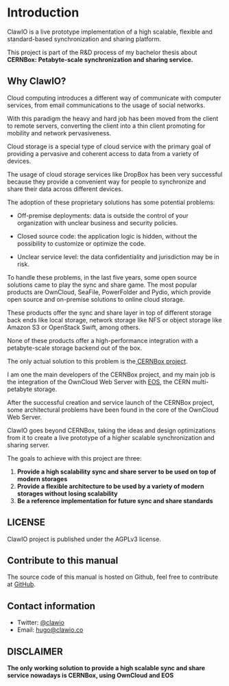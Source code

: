 # Introduction

ClawIO is a live prototype implementation of a high scalable, flexible and standard-based synchronization and sharing platform.

This project is part of the R&D process of my bachelor thesis about **CERNBox: Petabyte-scale synchronization and sharing service.**

## Why ClawIO?

Cloud computing introduces a different way of communicate with computer services, from email communications to the usage of social networks. 

With this paradigm the heavy and hard job has been moved from the client to remote servers,
converting the client into a thin client promoting for mobility and
network pervasiveness. 

Cloud storage is a special type of cloud service
with the primary goal of providing a pervasive and coherent access to data from a variety of devices.

The usage of cloud storage services like DropBox has been very successful because they provide a convenient way for people to synchronize and share their data across different devices. 

The adoption of these proprietary solutions has some potential problems:

* Off-premise deployments: data is outside the control of your
  organization with unclear business and security policies.

* Closed source code: the application logic is hidden, without the
  possibility to customize or optimize the code.

* Unclear service level: the data confidentiality and jurisdiction may
  be in risk.

To handle these problems, in the last five years, some open source
solutions came to play the sync and share game. The most popular
products are OwnCloud, SeaFile, PowerFolder and Pydio, which provide open source and on-premise solutions to online cloud storage.

These products offer the sync and share layer in top of different storage back ends like local storage, network storage like NFS or object storage like Amazon S3 or OpenStack Swift, among others.

None of these products offer a high-performance integration with a petabyte-scale storage backend out of the box.

The only actual solution to this problem is the[ CERNBox project](http://cernbox.web.cern.ch/).

I am one the main developers of the CERNBox project, and my main job is the integration of the OwnCloud Web Server with [EOS](http://eos.readthedocs.org/en/latest/), the CERN multi-petabyte storage.  

After the successful creation and service launch of the CERNBox project, some architectural problems have been found in the core of the OwnCloud Web Server.


ClawIO goes beyond CERNBox, taking the ideas and design optimizations from it to create a live prototype of a higher scalable synchronization and sharing server.

The goals to achieve with this project are three:

1. **Provide a high scalability sync and share server to be used on top of modern storages**
2. **Provide a flexible architecture to be used by a variety of modern storages without losing scalability**
3. **Be a reference implementation for future sync and share standards**


## LICENSE

ClawIO project is published under the  AGPLv3 license.

## Contribute to this manual

The source code of this manual is hosted on Github, feel free to contribute at [GitHub](https://github.com/clawio/doc).

## Contact information

* Twitter: [@clawio](https://twitter.com/clawio)
* Email: [hugo@clawio.co](mailto:hugo@clawio.co)

## DISCLAIMER
**The only working solution to provide a high scalable sync and share service nowadays is CERNBox, using OwnCloud and EOS**